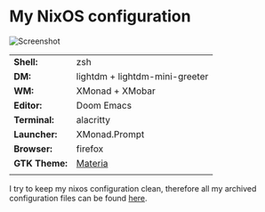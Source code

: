 # My NixOS configuration

![Screenshot](https://user-images.githubusercontent.com/45176912/128553164-4c4e1fa1-e461-4de6-8649-81270bfe27ea.png)

| | |
|-|-|
| **Shell:** | zsh |
| **DM:** | lightdm + lightdm-mini-greeter |
| **WM:** | XMonad + XMobar |
| **Editor:** | Doom Emacs |
| **Terminal:** | alacritty |
| **Launcher:** | XMonad.Prompt |
| **Browser:** | firefox |
| **GTK Theme:** | [Materia](https://github.com/nana-4/materia-theme) |
| | |

I try to keep my nixos configuration clean, therefore all my archived configuration files can be found [here](https://github.com/alternateved/dotfiles).
